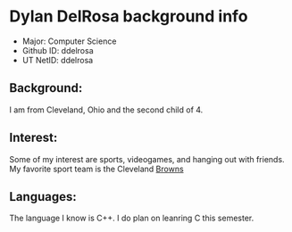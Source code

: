 # Dylan DelRosa background info
* Major: Computer Science
* Github ID: ddelrosa
* UT NetID: ddelrosa
## Background: 
I am from Cleveland, Ohio and the second child of 4.
## Interest:  
Some of my interest are sports, videogames, and hanging out with friends. My favorite sport team is the Cleveland [Browns](https://www.clevelandbrowns.com/video/watch-joe-thomas-full-hall-of-fame-speech)
## Languages: 
The language I know is C++. I do plan on leanring C this semester.
